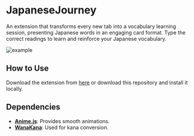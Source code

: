 # JapaneseJourney
An extension that transforms every new tab into a vocabulary learning session, presenting Japanese words in an engaging card format. Type the correct readings to learn and reinforce your Japanese vocabulary.

![example](https://github.com/user-attachments/assets/7adfe1c4-e07b-4dd6-bdcd-e2b6ea415bd7)


## How to Use
Download the extension from [here](https://chromewebstore.google.com/detail/japanesejourney/bahafbmcoccmeiglmpklnnmbfknpfckb) or download this repository and install it locally.

## Dependencies
- **[Anime.js](https://github.com/juliangarnier/anime)**: Provides smooth animations.
- **[WanaKana](https://github.com/WaniKani/WanaKana)**: Used for kana conversion.
